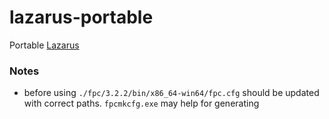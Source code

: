 lazarus-portable
================
Portable [Lazarus](https://www.lazarus-ide.org/index.php?page=downloads)

### Notes
- before using `./fpc/3.2.2/bin/x86_64-win64/fpc.cfg` should be updated with correct paths. `fpcmkcfg.exe` may help for generating                        
